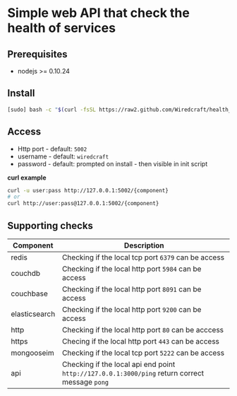 # Simple web API that check the health of services

## Prerequisites
* nodejs >= 0.10.24

## Install
```bash
[sudo] bash -c "$(curl -fsSL https://raw2.github.com/Wiredcraft/health_api/master/install.sh)"
```

## Access
* Http port - default: `5002`
* username - default: `wiredcraft`
* password - default: prompted on install - then visible in init script

__curl example__

```bash
curl -u user:pass http://127.0.0.1:5002/{component}
# or 
curl http://user:pass@127.0.0.1:5002/{component}
```

## Supporting checks

Component | Description
--------- | -----------
redis     | Checking if the local tcp port `6379` can be access
couchdb   | Checking if the local http port `5984` can be access
couchbase | Checking if the local http port `8091` can be access
elasticsearch | Checking if the local http port `9200` can be access
http | Checking if the local http port `80` can be acccess
https | Checing if the local http port `443` can be access
mongooseim | Checking if the local tcp port `5222` can be access
api | Checking if the local api end point `http://127.0.0.1:3000/ping` return correct message `pong`
